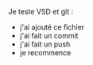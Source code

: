Je teste VSD et git : 
- j'ai ajouté ce fichier
- j'ai fait un commit
- j'ai fait un push
- je recommence